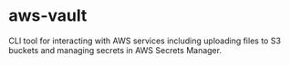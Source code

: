 # aws-vault
CLI tool for interacting with AWS services including uploading files to S3 buckets and managing secrets in AWS Secrets Manager.
